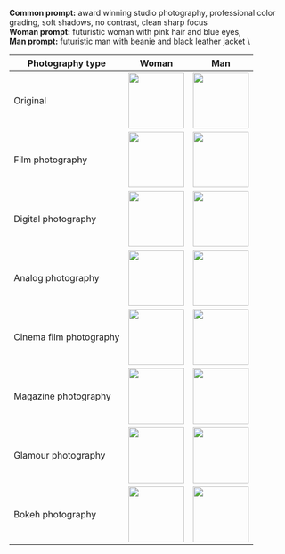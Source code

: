 **Common prompt:** award winning studio photography, professional color grading, soft shadows, no contrast, clean sharp focus \
**Woman prompt:** futuristic woman with pink hair and blue eyes, \
**Man prompt:** futuristic man with beanie and black leather jacket \

| Photography type | Woman | Man |
| --- | --- | --- |
| Original | <img src="https://user-images.githubusercontent.com/1231687/222822961-86dad3d1-e651-43bf-8890-3313e609989f.png" width=100 height=100 /> | <img src="https://user-images.githubusercontent.com/1231687/222822916-757cea71-2d6b-48f2-9c2a-6b59bfee4c6a.png" width=100 height=100 /> | 
| Film photography | <img src="https://user-images.githubusercontent.com/1231687/222823796-0671b315-60ac-4605-9a65-e03096ae9cf0.png" width=100 /> | <img src="https://user-images.githubusercontent.com/1231687/222824953-946727c7-3ba1-47f8-b085-10d08e1959a5.png" width=100 /> |
| Digital photography | <img src="https://user-images.githubusercontent.com/1231687/222823943-6ebc9c5e-ba58-4700-84d0-752211236583.png" width=100 /> | <img src="https://user-images.githubusercontent.com/1231687/222825086-44cb2685-47d6-4379-9275-2c71847f0e19.png" width=100 /> |
| Analog photography | <img src="https://user-images.githubusercontent.com/1231687/222824213-6a3416c1-8a14-40e7-9751-d74afc4c4d96.png" width=100 /> | <img src="https://user-images.githubusercontent.com/1231687/222825292-38057662-b5d3-4c85-910d-04129072c862.png" width=100 /> |
| Cinema film photography | <img src="https://user-images.githubusercontent.com/1231687/222824353-2fa6c35b-c74c-4ff4-babc-9b68bc9f21b8.png" width=100 /> | <img src="https://user-images.githubusercontent.com/1231687/222825445-b02aa76e-2788-47e9-90da-5cd9929d8be5.png" width=100 /> |
| Magazine photography | <img src="https://user-images.githubusercontent.com/1231687/222824479-088e6a77-416e-4768-ad3c-1a6bb460620a.png" width=100 /> | <img src="https://user-images.githubusercontent.com/1231687/222825536-d74e620b-e613-4702-8404-39196c8b5d2f.png" width=100 /> |
| Glamour photography | <img src="https://user-images.githubusercontent.com/1231687/222824578-1a33d464-53f4-405d-92ca-40bcccfb6fef.png" width=100 /> | <img src="https://user-images.githubusercontent.com/1231687/222825638-09eb64a1-967d-4c48-af51-7533c8ea2d46.png" width=100 /> |
| Bokeh photography | <img src="https://user-images.githubusercontent.com/1231687/222824720-135a6d6e-342a-49c4-a904-fda6d5378f16.png" width=100 /> | <img src="https://user-images.githubusercontent.com/1231687/222825784-14dec32c-95da-4cb3-adac-3d4ed41957a3.png" width=100 /> |







